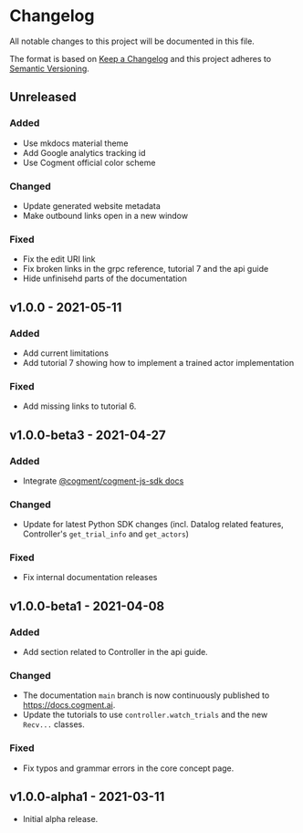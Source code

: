 # Changelog

All notable changes to this project will be documented in this file.

The format is based on [Keep a Changelog](http://keepachangelog.com/en/1.0.0/)
and this project adheres to [Semantic Versioning](http://semver.org/spec/v2.0.0.html).

## Unreleased

### Added

- Use mkdocs material theme
- Add Google analytics tracking id
- Use Cogment official color scheme

### Changed

- Update generated website metadata
- Make outbound links open in a new window

### Fixed

- Fix the edit URI link
- Fix broken links in the grpc reference, tutorial 7 and the api guide
- Hide unfinisehd parts of the documentation

## v1.0.0 - 2021-05-11

### Added

- Add current limitations
- Add tutorial 7 showing how to implement a trained actor implementation

### Fixed

- Add missing links to tutorial 6.

## v1.0.0-beta3 - 2021-04-27

### Added

- Integrate
  [@cogment/cogment-js-sdk docs](https://github.com/cogment/cogment-js-sdk)

### Changed

- Update for latest Python SDK changes (incl. Datalog related features, Controller's `get_trial_info` and `get_actors`)

### Fixed

- Fix internal documentation releases

## v1.0.0-beta1 - 2021-04-08

### Added

- Add section related to Controller in the api guide.

### Changed

- The documentation `main` branch is now continuously published to https://docs.cogment.ai.
- Update the tutorials to use `controller.watch_trials` and the new `Recv...` classes.

### Fixed

- Fix typos and grammar errors in the core concept page.

## v1.0.0-alpha1 - 2021-03-11

- Initial alpha release.
